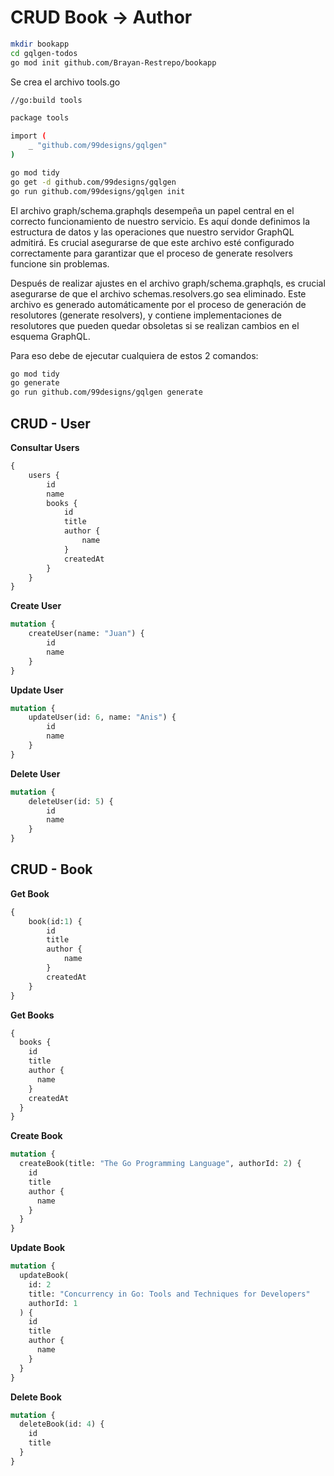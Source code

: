 # CRUD Book -> Author

```bash
mkdir bookapp
cd gqlgen-todos
go mod init github.com/Brayan-Restrepo/bookapp
```

Se crea el archivo tools.go

```bash
//go:build tools

package tools

import (
	_ "github.com/99designs/gqlgen"
)
```
```bash
go mod tidy
go get -d github.com/99designs/gqlgen
go run github.com/99designs/gqlgen init

```


El archivo graph/schema.graphqls desempeña un papel central en el correcto funcionamiento de nuestro servicio. Es aquí donde definimos la estructura de datos y las operaciones que nuestro servidor GraphQL admitirá. Es crucial asegurarse de que este archivo esté configurado correctamente para garantizar que el proceso de generate resolvers funcione sin problemas.

Después de realizar ajustes en el archivo graph/schema.graphqls, es crucial asegurarse de que el archivo schemas.resolvers.go sea eliminado. Este archivo es generado automáticamente por el proceso de generación de resolutores (generate resolvers), y contiene implementaciones de resolutores que pueden quedar obsoletas si se realizan cambios en el esquema GraphQL.

Para eso debe de ejecutar cualquiera de estos 2 comandos:

```bash
go mod tidy
go generate 
go run github.com/99designs/gqlgen generate
```

## CRUD - User

**Consultar Users**
```graphql
{
    users {
        id
        name
        books {
            id
            title
            author {
                name
            }
            createdAt
        }
    }
}
```
**Create User**
```graphql
mutation {
    createUser(name: "Juan") {
        id
        name
    }
}
```
**Update User**
```graphql
mutation {
    updateUser(id: 6, name: "Anis") {
        id
        name
    }
}
```
**Delete User**
```graphql
mutation {
    deleteUser(id: 5) {
        id
        name
    }
}
```

## CRUD - Book

**Get Book**
```graphql
{
    book(id:1) {
        id
        title
        author {
            name
        }
        createdAt
    }
}
```
**Get Books**
```graphql
{
  books {
    id
    title
    author {
      name
    }
    createdAt
  }
}
```
**Create Book**
```graphql
mutation {
  createBook(title: "The Go Programming Language", authorId: 2) {
    id
    title
    author {
      name
    }
  }
}
```
**Update Book**
```graphql
mutation {
  updateBook(
    id: 2
    title: "Concurrency in Go: Tools and Techniques for Developers"
    authorId: 1
  ) {
    id
    title
    author {
      name
    }
  }
}
```
**Delete Book**
```graphql
mutation {
  deleteBook(id: 4) {
    id
    title
  }
}
```